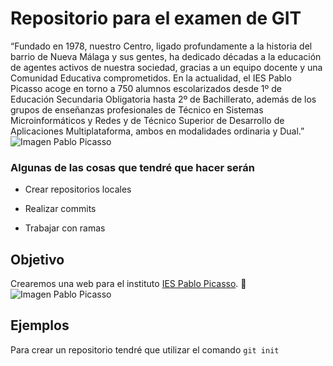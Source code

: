 # Repositorio para el examen de GIT
“Fundado en 1978, nuestro Centro, ligado profundamente a la historia del barrio de 
Nueva Málaga y sus gentes, ha dedicado décadas a la educación de agentes activos de 
nuestra sociedad, gracias a un equipo docente y una Comunidad Educativa 
comprometidos.
En la actualidad, el IES Pablo Picasso acoge en torno a 750 alumnos escolarizados desde 
1º de Educación Secundaria Obligatoria hasta 2º de Bachillerato, además de los grupos 
de enseñanzas profesionales de Técnico en Sistemas Microinformáticos y Redes y de 
Técnico Superior de Desarrollo de Aplicaciones Multiplataforma, ambos en modalidades 
ordinaria y Dual.”
![Imagen Pablo Picasso ](https://fpiespablopicasso.es/wp-content/uploads/2022/03/LOGOTIPO-IES-PABLO-PICASSO-texto-morado.png)



### Algunas de las cosas que tendré que hacer serán
- Crear repositorios locales
* Realizar commits
+ Trabajar con ramas

## Objetivo
Crearemos una web para el instituto [IES Pablo Picasso](https://fpiespablopicasso.es/centro/). :school:
![Imagen Pablo Picasso ](https://fpiespablopicasso.es/wp-content/uploads/2022/03/LOGOTIPO-IES-PABLO-PICASSO-texto-morado.png)

## Ejemplos
Para crear un repositorio tendré que utilizar el comando 
``` git init ```
